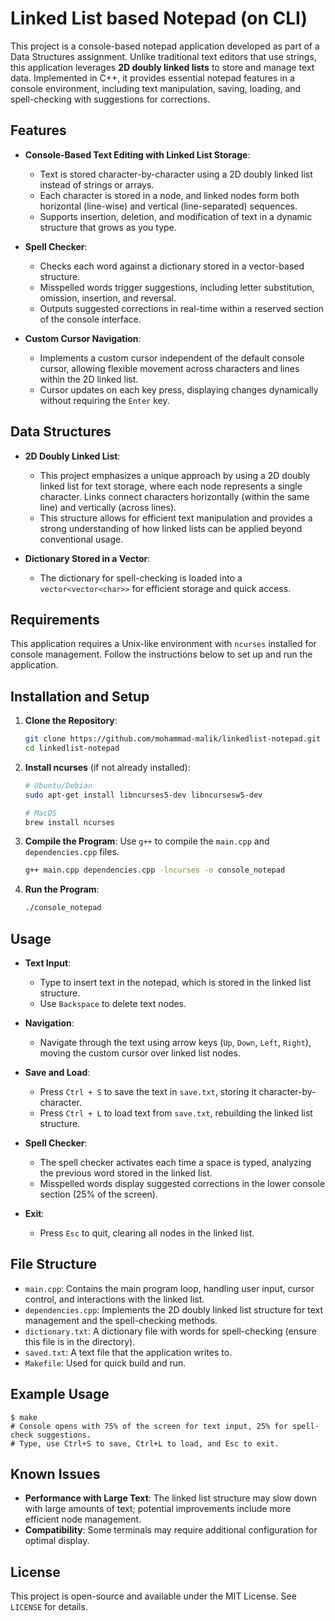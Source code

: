 # Linked List based Notepad (on CLI)

This project is a console-based notepad application developed as part of a Data Structures assignment. Unlike traditional text editors that use strings, this application leverages **2D doubly linked lists** to store and manage text data. Implemented in C++, it provides essential notepad features in a console environment, including text manipulation, saving, loading, and spell-checking with suggestions for corrections.

## Features

- **Console-Based Text Editing with Linked List Storage**:
  - Text is stored character-by-character using a 2D doubly linked list instead of strings or arrays.
  - Each character is stored in a node, and linked nodes form both horizontal (line-wise) and vertical (line-separated) sequences.
  - Supports insertion, deletion, and modification of text in a dynamic structure that grows as you type.

- **Spell Checker**:
  - Checks each word against a dictionary stored in a vector-based structure.
  - Misspelled words trigger suggestions, including letter substitution, omission, insertion, and reversal.
  - Outputs suggested corrections in real-time within a reserved section of the console interface.

- **Custom Cursor Navigation**:
  - Implements a custom cursor independent of the default console cursor, allowing flexible movement across characters and lines within the 2D linked list.
  - Cursor updates on each key press, displaying changes dynamically without requiring the `Enter` key.

## Data Structures

- **2D Doubly Linked List**:
  - This project emphasizes a unique approach by using a 2D doubly linked list for text storage, where each node represents a single character. Links connect characters horizontally (within the same line) and vertically (across lines).
  - This structure allows for efficient text manipulation and provides a strong understanding of how linked lists can be applied beyond conventional usage.

- **Dictionary Stored in a Vector**:
  - The dictionary for spell-checking is loaded into a `vector<vector<char>>` for efficient storage and quick access.

## Requirements

This application requires a Unix-like environment with `ncurses` installed for console management. Follow the instructions below to set up and run the application.

## Installation and Setup

1. **Clone the Repository**:
   ```bash
   git clone https://github.com/mohammad-malik/linkedlist-notepad.git
   cd linkedlist-notepad
   ```

2. **Install ncurses** (if not already installed):
   ```bash
   # Ubuntu/Debian
   sudo apt-get install libncurses5-dev libncursesw5-dev

   # MacOS
   brew install ncurses
   ```

3. **Compile the Program**:
   Use `g++` to compile the `main.cpp` and `dependencies.cpp` files.
   ```bash
   g++ main.cpp dependencies.cpp -lncurses -o console_notepad
   ```

4. **Run the Program**:
   ```bash
   ./console_notepad
   ```

## Usage

- **Text Input**:
  - Type to insert text in the notepad, which is stored in the linked list structure.
  - Use `Backspace` to delete text nodes.

- **Navigation**:
  - Navigate through the text using arrow keys (`Up`, `Down`, `Left`, `Right`), moving the custom cursor over linked list nodes.

- **Save and Load**:
  - Press `Ctrl + S` to save the text in `save.txt`, storing it character-by-character.
  - Press `Ctrl + L` to load text from `save.txt`, rebuilding the linked list structure.

- **Spell Checker**:
  - The spell checker activates each time a space is typed, analyzing the previous word stored in the linked list.
  - Misspelled words display suggested corrections in the lower console section (25% of the screen).

- **Exit**:
  - Press `Esc` to quit, clearing all nodes in the linked list.

## File Structure

- `main.cpp`: Contains the main program loop, handling user input, cursor control, and interactions with the linked list.
- `dependencies.cpp`: Implements the 2D doubly linked list structure for text management and the spell-checking methods.
- `dictionary.txt`: A dictionary file with words for spell-checking (ensure this file is in the directory).
- `saved.txt`: A text file that the application writes to.
- `Makefile`: Used for quick build and run.


## Example Usage

```
$ make
# Console opens with 75% of the screen for text input, 25% for spell-check suggestions.
# Type, use Ctrl+S to save, Ctrl+L to load, and Esc to exit.
```

## Known Issues

- **Performance with Large Text**: The linked list structure may slow down with large amounts of text; potential improvements include more efficient node management.
- **Compatibility**: Some terminals may require additional configuration for optimal display.

## License

This project is open-source and available under the MIT License. See `LICENSE` for details.
